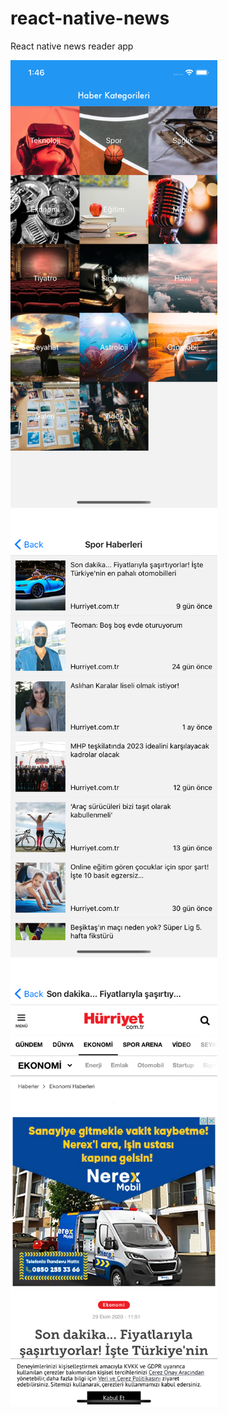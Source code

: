 # react-native-news


React native news reader app
<p float="left">
<img src="https://github.com/cemthecebi/react-native-news/blob/master/appScreenShots/AppScreenShot1.png" width="331" height="716"/>
<img src="https://github.com/cemthecebi/react-native-news/blob/master/appScreenShots/AppScreenShot2.png" width="331" height="716"/>
<img src="https://github.com/cemthecebi/react-native-news/blob/master/appScreenShots/AppScreenShot3.png" width="331" height="716"/>
</p>

